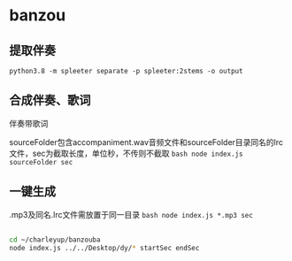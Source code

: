 # banzou

## 提取伴奏
`
python3.8 -m spleeter separate -p spleeter:2stems -o output
`

## 合成伴奏、歌词
伴奏带歌词

sourceFolder包含accompaniment.wav音频文件和sourceFolder目录同名的lrc文件，sec为截取长度，单位秒，不传则不截取
`bash
node index.js sourceFolder sec
`

## 一键生成
.mp3及同名.lrc文件需放置于同一目录
`bash
node index.js *.mp3 sec
`

##
```bash
cd ~/charleyup/banzouba
node index.js ../../Desktop/dy/* startSec endSec
```
